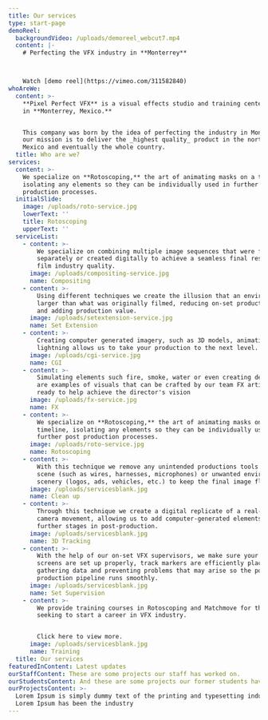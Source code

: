 ```yaml
---
title: Our services
type: start-page
demoReel:
  backgroundVideo: /uploads/demoreel_webcut7.mp4
  content: |-
    # Perfecting the VFX industry in **Monterrey**



    Watch [demo reel](https://vimeo.com/311582840)
whoAreWe:
  content: >-
    **Pixel Perfect VFX** is a visual effects studio and training center based
    in **Monterrey, Mexico.** 


    This company was born by the idea of perfecting the industry in Monterrey,
    our mission is to deliver the _highest quality_ product in the north of
    Mexico and eventually the whole country.
  title: Who are we?
services:
  content: >-
    We specialize on **Rotoscoping,** the art of animating masks on a timeline,
    isolating any elements so they can be individually used in further post
    production processes.
  initialSlide:
    image: /uploads/roto-service.jpg
    lowerText: ''
    title: Rotoscoping
    upperText: ''
  serviceList:
    - content: >-
        We specialize on combining multiple image sequences that were filmed
        separately or created digitally to achieve a seamless final result with
        film industry quality.
      image: /uploads/compositing-service.jpg
      name: Compositing
    - content: >-
        Using different techniques we create the illusion that an environment is
        larger than what was originally filmed, reducing on-set production costs
        and adding production value.
      image: /uploads/setextension-service.jpg
      name: Set Extension
    - content: >-
        Creating computer generated imagery, such as 3D models, animations and
        lightning allows us to take your production to the next level.
      image: /uploads/cgi-service.jpg
      name: CGI
    - content: >-
        Simulating elements such fire, smoke, water or even creating destruction
        are examples of visuals that can be crafted by our team FX artists,
        ready to help achieve the director's vision
      image: /uploads/fx-service.jpg
      name: FX
    - content: >-
        We specialize on **Rotoscoping,** the art of animating masks on a
        timeline, isolating any elements so they can be individually used in
        further post production processes.
      image: /uploads/roto-service.jpg
      name: Rotoscoping
    - content: >-
        With this technique we remove any unintended productions tools from a
        scene (such as wires, harnesses, microphones) or unwanted environment
        scenery (logos, ads, vehicles, etc.) to keep the final image flawless.
      image: /uploads/servicesblank.jpg
      name: Clean up
    - content: >-
        Through this technique we create a digital replicate of a real-life
        camera movement, allowing us to add computer-generated elements during
        further stages in post-production.
      image: /uploads/servicesblank.jpg
      name: 3D Tracking
    - content: >-
        With the help of our on-set VFX supervisors, we make sure your green
        screens are set up properly, track markers are efficiently placed, while
        gathering data and preventing problems that may arise so the post
        production pipeline runs smoothly.
      image: /uploads/servicesblank.jpg
      name: Set Supervision
    - content: >-
        We provide training courses in Rotoscoping and Matchmove for those
        seeking to start a career in VFX industry.


        Click here to view more.
      image: /uploads/servicesblank.jpg
      name: Training
  title: Our services
featuredInContent: Latest updates
ourStaffContent: These are some projects our staff has worked on.
ourStudentsContent: And these are some projects our former students have worked on.
ourProjectsContent: >-
  Lorem Ipsum is simply dummy text of the printing and typesetting industry.
  Lorem Ipsum has been the industry
---
```


